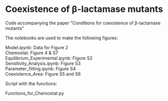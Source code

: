 # Coexistence of β-lactamase mutants

Code accompanying the paper "Conditions for coexistence of β-lactamase mutants"

The notebooks are used to make the following figures:

Model.ipynb: Data for Figure 2 \
Chemostat: Figure 4 & S7 \
Equilibrium_Experimental.ipynb: Figure S2 \
Sensitivity_Analysis.ipynb: Figure S3 \
Parameter_fitting.ipynb: Figure S4 \
Coexistence_Area: Figure S5 and S6

Script with the functions:

Functions_for_Chemostat.py
